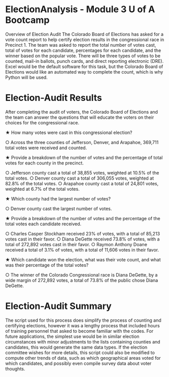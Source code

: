 # ElectionAnalysis - Module 3 U of A Bootcamp
Overview of Election Audit
The Colorado Board of Elections has asked for a vote count report to help certify election
results in the congressional race in Precinct 1. The team was asked to report the total number of
votes cast, total of votes for each candidate, percentages for each candidate, and the winner based
on the popular vote. There will be three types of votes to be counted, mail-in ballots, punch
cards, and direct reporting electronic (DRE). Excel would be the default software for this task,
but the Colorado Board of Elections would like an automated way to complete the count, which
is why Python will be used.

# Election-Audit Results
After completing the audit of voters, the Colorado Board of Elections and the team can
answer the questions that will educate the voters on their choices for the congressional race.

★ How many votes were cast in this congressional election?

○ Across the three counties of Jefferson, Denver, and Arapahoe, 369,711 total votes
were received and counted.

★ Provide a breakdown of the number of votes and the percentage of total votes for each
county in the precinct.

○ Jefferson county cast a total of 38,855 votes, weighted at 10.5% of the total
votes.
○ Denver county cast a total of 306,055 votes, weighted at 82.8% of the total votes.
○ Arapahoe county cast a total of 24,801 votes, weighted at 6.7% of the total votes.

★ Which county had the largest number of votes?

○ Denver county cast the largest number of votes.

★ Provide a breakdown of the number of votes and the percentage of the total votes each
candidate received.

○ Charles Casper Stockham received 23% of votes, with a total of 85,213 votes cast
in their favor.
○ Diana DeGette received 73.8% of votes, with a total of 272,892 votes cast in their
favor.
○ Raymon Anthony Doane received a total of 3.1% of votes, with a total of 11,606
votes in their favor.

★ Which candidate won the election, what was their vote count, and what was their
percentage of the total votes?

○ The winner of the Colorado Congressional race is Diana DeGette, by a wide
margin of 272,892 votes, a total of 73.8% of the public chose Diana DeGette.


# Election-Audit Summary
The script used for this process does simplify the process of counting and certifying
elections, however it was a lengthy process that included hours of training personnel that asked
to become familiar with the codes. For future applications, the simplest use would be in similar
election circumstances with minor adjustments to the lists containing counties and candidates,
this would generate the same data types. If the election committee wishes for more details, this
script could also be modified to compute other trends of data, such as which geographical areas
voted for which candidates, and possibly even compile survey data about voter thoughts.
